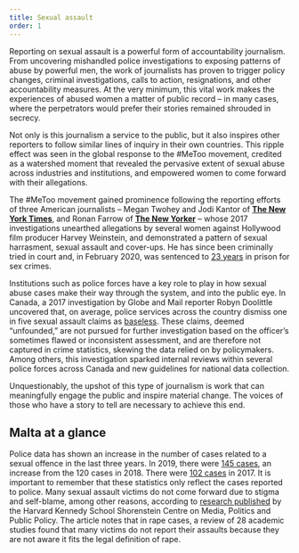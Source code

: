 ```yaml
---
title: Sexual assault
order: 1
---
```


Reporting on sexual assault is a powerful form of accountability journalism. From uncovering mishandled police investigations to exposing patterns of abuse by powerful men, the work of journalists has proven to trigger policy changes, criminal investigations, calls to action, resignations, and other accountability measures. At the very minimum, this vital work makes the experiences of abused women a matter of public record – in many cases, where the perpetrators would prefer their stories remained shrouded in secrecy. 

Not only is this journalism a service to the public, but it also inspires other reporters to follow similar lines of inquiry in their own countries. This ripple effect was seen in the global response to the #MeToo movement, credited as a watershed moment that revealed the pervasive extent of sexual abuse across industries and institutions, and empowered women to come forward with their allegations. 

The #MeToo movement gained prominence following the reporting efforts of three American journalists – Megan Twohey and Jodi Kantor of [**The New York Times**](https://www.nytimes.com/2017/10/05/us/harvey-weinstein-harassment-allegations.html), and Ronan Farrow of [**The New Yorker**](https://www.newyorker.com/news/news-desk/from-aggressive-overtures-to-sexual-assault-harvey-weinsteins-accusers-tell-their-stories) – whose 2017 investigations unearthed allegations by several women against Hollywood film producer Harvey Weinstein, and demonstrated a pattern of sexual harrasment, sexual assault and cover-ups. He has since been criminally tried in court and, in February 2020, was sentenced to [23 years](https://www.nytimes.com/2020/03/11/nyregion/harvey-weinstein-sentencing.html) in prison for sex crimes. 

Institutions such as police forces have a key role to play in how sexual abuse cases make their way through the system, and into the public eye. In Canada, a 2017 investigation by Globe and Mail reporter Robyn Doolittle uncovered that, on average, police services across the country dismiss one in five sexual assault claims as [baseless](https://www.theglobeandmail.com/news/investigations/unfounded-sexual-assault-canada-main/article33891309/). These claims, deemed “unfounded,” are not pursued for further investigation based on the officer’s sometimes flawed or inconsistent assessment, and are therefore not captured in crime statistics, skewing the data relied on by policymakers. Among others, this investigation sparked internal reviews within several police forces across Canada and new guidelines for national data collection. 

Unquestionably, the upshot of this type of journalism is work that can meaningfully engage the public and inspire material change. The voices of those who have a story to tell are necessary to achieve this end.

## Malta at a glance

Police data has shown an increase in the number of cases related to a sexual offence in the last three years. In 2019, there were [145 cases](https://www.osac.gov/Country/Malta/Content/Detail/Report/2b719828-2ae5-4d03-888b-1891e972b154), an increase from the 120 cases in 2018. There were [102 cases](https://www.osac.gov/Country/Malta/Content/Detail/Report/d6da0d8b-ce89-4716-965c-15f4aeb4812d) in 2017. It is important to remember that these statistics only reflect the cases reported to police. Many sexual assault victims do not come forward due to stigma and self-blame, among other reasons, according to [research published](https://journalistsresource.org/studies/government/criminal-justice/sexual-assault-report-why-research/) by the Harvard Kennedy School Shorenstein Centre on Media, Politics and Public Policy. The article notes that in rape cases, a review of 28 academic studies found that many victims do not report their assaults because they are not aware it fits the legal definition of rape.
